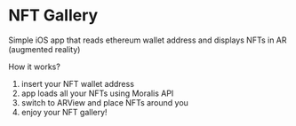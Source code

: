 # NFT Gallery

Simple iOS app that reads ethereum wallet address and displays NFTs in AR (augmented reality)

How it works? 

1) insert your NFT wallet address
2) app loads all your NFTs using Moralis API
3) switch to ARView and place NFTs around you
4) enjoy your NFT gallery!

